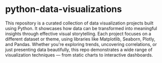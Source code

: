 # python-data-visualizations
This repository is a curated collection of data visualization projects built using Python. It showcases how data can be transformed into meaningful insights through effective visual storytelling. Each project focuses on a different dataset or theme, using libraries like Matplotlib, Seaborn, Plotly, and Pandas.  Whether you're exploring trends, uncovering correlations, or just presenting data beautifully, this repo demonstrates a wide range of visualization techniques — from static charts to interactive dashboards.
